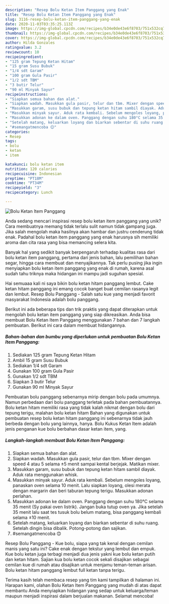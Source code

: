 ```yaml
---
description: "Resep Bolu Ketan Item Panggang yang Enak"
title: "Resep Bolu Ketan Item Panggang yang Enak"
slug: 3116-resep-bolu-ketan-item-panggang-yang-enak
date: 2020-11-03T03:35:25.113Z
image: https://img-global.cpcdn.com/recipes/b34e0de43e6f8703/751x532cq70/bolu-ketan-item-panggang-foto-resep-utama.jpg
thumbnail: https://img-global.cpcdn.com/recipes/b34e0de43e6f8703/751x532cq70/bolu-ketan-item-panggang-foto-resep-utama.jpg
cover: https://img-global.cpcdn.com/recipes/b34e0de43e6f8703/751x532cq70/bolu-ketan-item-panggang-foto-resep-utama.jpg
author: Hilda Gonzales
ratingvalue: 3.2
reviewcount: 10
recipeingredient:
- "125 gram Tepung Ketan Hitam"
- "15 gram Susu Bubuk"
- "1/4 sdt Garam"
- "100 gram Gula Pasir"
- "1/2 sdt TBM"
- "3 butir Telur"
- "90 ml Minyak Sayur"
recipeinstructions:
- "Siapkan semua bahan dan alat."
- "Siapkan wadah. Masukkan gula pasir, telur dan tbm. Mixer dengan speed 4 atau 5 selama ±5 menit sampai kental berjejak. Matikan mixer."
- "Masukkan garam, susu bubuk dan tepung ketan hitam sambil diayak. Aduk rata menggunakan whisk."
- "Masukkan minyak sayur. Aduk rata kembali. Sebelum mengoles loyang, panaskan oven selama 10 menit. Lalu siapkan loyang, olesi merata dengan margarin dan beri taburan tepung terigu. Masukkan adonan perlahan."
- "Masukkan adonan ke dalam oven. Panggang dengan suhu 180°C selama 35 menit (Sy pakai oven listrik). Jangan buka tutup oven ya. Jika setelah 35 menit lalu saat tes tusuk bolu belum matang, bisa panggang kembali selama ±10 menit."
- "Setelah matang, keluarkan loyang dan biarkan sebentar di suhu ruang. Setelah dingin bisa dibalik. Potong-potong dan sajikan."
- "#semangatmencoba 😊"
categories:
- Resep
tags:
- bolu
- ketan
- item

katakunci: bolu ketan item 
nutrition: 120 calories
recipecuisine: Indonesian
preptime: "PT18M"
cooktime: "PT34M"
recipeyield: "3"
recipecategory: Lunch

---
```



![Bolu Ketan Item Panggang](https://img-global.cpcdn.com/recipes/b34e0de43e6f8703/751x532cq70/bolu-ketan-item-panggang-foto-resep-utama.jpg)

Anda sedang mencari inspirasi resep bolu ketan item panggang yang unik? Cara membuatnya memang tidak terlalu sulit namun tidak gampang juga. Jika salah mengolah maka hasilnya akan hambar dan justru cenderung tidak enak. Padahal bolu ketan item panggang yang enak harusnya sih memiliki aroma dan cita rasa yang bisa memancing selera kita.

Banyak hal yang sedikit banyak berpengaruh terhadap kualitas rasa dari bolu ketan item panggang, pertama dari jenis bahan, lalu pemilihan bahan segar, hingga cara membuat dan menyajikannya. Tak perlu pusing jika ingin menyiapkan bolu ketan item panggang yang enak di rumah, karena asal sudah tahu triknya maka hidangan ini mampu jadi suguhan spesial.

Hai semuaaa kali ni saya bikin bolu ketan hitam panggang lembut. Cake ketan hitam panggang ini emang cocok banget buat cemilan rasanya legit dan lembut. Resep Bolu Panggang - Salah satu kue yang menjadi favorit masyarakat Indonesia adalah bolu panggang.


Berikut ini ada beberapa tips dan trik praktis yang dapat diterapkan untuk mengolah bolu ketan item panggang yang siap dikreasikan. Anda bisa membuat Bolu Ketan Item Panggang menggunakan 7 bahan dan 7 langkah pembuatan. Berikut ini cara dalam membuat hidangannya.

<!--inarticleads1-->

##### Bahan-bahan dan bumbu yang diperlukan untuk pembuatan Bolu Ketan Item Panggang:

1. Sediakan 125 gram Tepung Ketan Hitam
1. Ambil 15 gram Susu Bubuk
1. Sediakan 1/4 sdt Garam
1. Gunakan 100 gram Gula Pasir
1. Gunakan 1/2 sdt TBM
1. Siapkan 3 butir Telur
1. Gunakan 90 ml Minyak Sayur


Pembuatan bolu panggang sebenarnya mirip dengan bolu pada umumnya. Namun perbedaan dari bolu panggang terletak pada bahan pembuatannya. Bolu ketan hitam memiliki rasa yang tidak kalah nikmat dengan bolu dari tepung terigu, malahan bolu ketan hitam Bahan yang digunakan untuk pembuatan resep bolu ketan hitam panggang ini sebenarnya tidak jauh berbeda dengan bolu yang lainnya, hanya. Bolu Kukus Ketan Item adalah jenis penganan kue bolu berbahan dasar ketan item, yang. 

<!--inarticleads2-->

##### Langkah-langkah membuat Bolu Ketan Item Panggang:

1. Siapkan semua bahan dan alat.
1. Siapkan wadah. Masukkan gula pasir, telur dan tbm. Mixer dengan speed 4 atau 5 selama ±5 menit sampai kental berjejak. Matikan mixer.
1. Masukkan garam, susu bubuk dan tepung ketan hitam sambil diayak. Aduk rata menggunakan whisk.
1. Masukkan minyak sayur. Aduk rata kembali. Sebelum mengoles loyang, panaskan oven selama 10 menit. Lalu siapkan loyang, olesi merata dengan margarin dan beri taburan tepung terigu. Masukkan adonan perlahan.
1. Masukkan adonan ke dalam oven. Panggang dengan suhu 180°C selama 35 menit (Sy pakai oven listrik). Jangan buka tutup oven ya. Jika setelah 35 menit lalu saat tes tusuk bolu belum matang, bisa panggang kembali selama ±10 menit.
1. Setelah matang, keluarkan loyang dan biarkan sebentar di suhu ruang. Setelah dingin bisa dibalik. Potong-potong dan sajikan.
1. #semangatmencoba 😊


Resep Bolu Panggang - Kue bolu, siapa yang tak kenal dengan cemilan manis yang satu ini? Cake enak dengan tekstur yang lembut dan empuk. Kue bolu ketan juga terbagi menjadi dua jenis yakni kue bolu ketan putih dan ketan hitam. Sajian kua bolu ketan cocok sekali disajikan sebagai cemilan kue di rumah atau disajikan untuk menjamu teman-teman arisan. Bolu ketan hitam panggang lembut full ketan tanpa terigu. 

Terima kasih telah membaca resep yang tim kami tampilkan di halaman ini. Harapan kami, olahan Bolu Ketan Item Panggang yang mudah di atas dapat membantu Anda menyiapkan hidangan yang sedap untuk keluarga/teman maupun menjadi inspirasi dalam berjualan makanan. Selamat mencoba!

